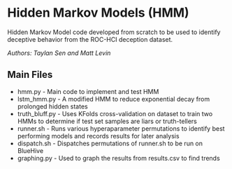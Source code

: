 # Hidden Markov Models (HMM)

Hidden Markov Model code developed from scratch to be used to identify deceptive behavior from the ROC-HCI deception dataset.

*Authors: Taylan Sen and Matt Levin*


## Main Files
* hmm.py - Main code to implement and test HMM
* lstm_hmm.py - A modified HMM to reduce exponential decay from prolonged hidden states
* truth_bluff.py - Uses KFolds cross-validation on dataset to train two HMMs to determine if test set samples are liars or truth-tellers
* runner.sh - Runs various hyperaparameter permutations to identify best performing models and records results for later analysis
* dispatch.sh - Dispatches permutations of runner.sh to be run on BlueHive
* graphing.py - Used to graph the results from results.csv to find trends